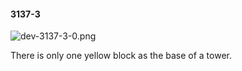 #### 3137-3
![dev-3137-3-0.png](https://github.com/lil-lab/nlvr/raw/master/nlvr/dev/images/0/dev-3137-3-0.png "dev-3137-3-0.png")

There is only one yellow block as the base of a tower.